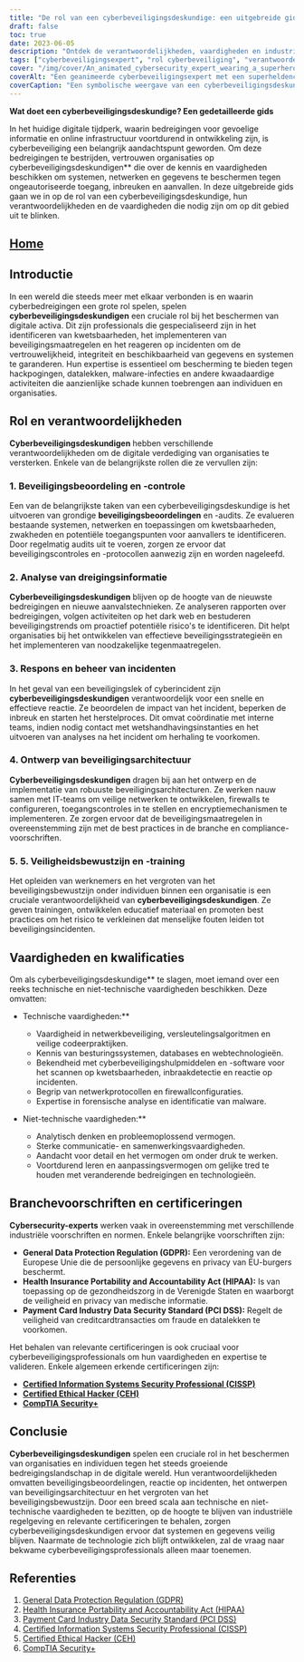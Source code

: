```yaml
---
title: "De rol van een cyberbeveiligingsdeskundige: een uitgebreide gids voor het beschermen van digitale activa"
draft: false
toc: true
date: 2023-06-05
description: "Ontdek de verantwoordelijkheden, vaardigheden en industrievoorschriften die de rol van een cyberbeveiligingsexpert bepalen bij het beveiligen van digitale activa en het bestrijden van cyberbedreigingen."
tags: ["cyberbeveiligingsexpert", "rol cyberbeveiliging", "verantwoordelijkheden op het gebied van cyberbeveiliging", "cyberbeveiligingsvaardigheden", "dreigingsinformatie", "reactie op incidenten", "beveiligingsbewustzijn", "netwerkbeveiliging", "encryptie-algoritmen", "veilig coderen", "industriële regelgeving", "GDPR", "HIPAA", "PCI DSS", "certificeringen", "CISSP", "CEH", "CompTIA Beveiliging+", "digitale activa beschermen", "cyberbedreigingen", "gegevensbeveiliging", "netwerkbeveiliging", "kwetsbaarheidsbeoordeling", "veiligheidscontroles", "detectie van malware", "preventie van datalekken", "carrière in cyberbeveiliging", "cyberbeveiligingstraining", "cyberbeveiligingscertificeringen", "informatiebeveiliging", "cyberdefensie"]
cover: "/img/cover/An_animated_cybersecurity_expert_wearing_a_superhero_cape.png"
coverAlt: "Een geanimeerde cyberbeveiligingsexpert met een superheldencape, zelfverzekerd met een schild in de ene hand en een slotsymbool in de andere, die digitale activa beschermt."
coverCaption: "Een symbolische weergave van een cyberbeveiligingsdeskundige die, gewapend met kennis en tools, digitale middelen verdedigt tegen cyberbedreigingen."
---
```


**Wat doet een cyberbeveiligingsdeskundige? Een gedetailleerde gids**

In het huidige digitale tijdperk, waarin bedreigingen voor gevoelige informatie en online infrastructuur voortdurend in ontwikkeling zijn, is cyberbeveiliging een belangrijk aandachtspunt geworden. Om deze bedreigingen te bestrijden, vertrouwen organisaties op cyberbeveiligingsdeskundigen** die over de kennis en vaardigheden beschikken om systemen, netwerken en gegevens te beschermen tegen ongeautoriseerde toegang, inbreuken en aanvallen. In deze uitgebreide gids gaan we in op de rol van een cyberbeveiligingsdeskundige, hun verantwoordelijkheden en de vaardigheden die nodig zijn om op dit gebied uit te blinken.

## [Home](/cyber-security-career-playbook-start/)

## Introductie

In een wereld die steeds meer met elkaar verbonden is en waarin cyberbedreigingen een grote rol spelen, spelen **cyberbeveiligingsdeskundigen** een cruciale rol bij het beschermen van digitale activa. Dit zijn professionals die gespecialiseerd zijn in het identificeren van kwetsbaarheden, het implementeren van beveiligingsmaatregelen en het reageren op incidenten om de vertrouwelijkheid, integriteit en beschikbaarheid van gegevens en systemen te garanderen. Hun expertise is essentieel om bescherming te bieden tegen hackpogingen, datalekken, malware-infecties en andere kwaadaardige activiteiten die aanzienlijke schade kunnen toebrengen aan individuen en organisaties.

## Rol en verantwoordelijkheden

**Cyberbeveiligingsdeskundigen** hebben verschillende verantwoordelijkheden om de digitale verdediging van organisaties te versterken. Enkele van de belangrijkste rollen die ze vervullen zijn:

### 1. Beveiligingsbeoordeling en -controle

Een van de belangrijkste taken van een cyberbeveiligingsdeskundige is het uitvoeren van grondige **beveiligingsbeoordelingen** en -audits. Ze evalueren bestaande systemen, netwerken en toepassingen om kwetsbaarheden, zwakheden en potentiële toegangspunten voor aanvallers te identificeren. Door regelmatig audits uit te voeren, zorgen ze ervoor dat beveiligingscontroles en -protocollen aanwezig zijn en worden nageleefd.

### 2. Analyse van dreigingsinformatie

**Cyberbeveiligingsdeskundigen** blijven op de hoogte van de nieuwste bedreigingen en nieuwe aanvalstechnieken. Ze analyseren rapporten over bedreigingen, volgen activiteiten op het dark web en bestuderen beveiligingstrends om proactief potentiële risico's te identificeren. Dit helpt organisaties bij het ontwikkelen van effectieve beveiligingsstrategieën en het implementeren van noodzakelijke tegenmaatregelen.

### 3. Respons en beheer van incidenten

In het geval van een beveiligingslek of cyberincident zijn **cyberbeveiligingsdeskundigen** verantwoordelijk voor een snelle en effectieve reactie. Ze beoordelen de impact van het incident, beperken de inbreuk en starten het herstelproces. Dit omvat coördinatie met interne teams, indien nodig contact met wetshandhavingsinstanties en het uitvoeren van analyses na het incident om herhaling te voorkomen.

### 4. Ontwerp van beveiligingsarchitectuur

**Cyberbeveiligingsdeskundigen** dragen bij aan het ontwerp en de implementatie van robuuste beveiligingsarchitecturen. Ze werken nauw samen met IT-teams om veilige netwerken te ontwikkelen, firewalls te configureren, toegangscontroles in te stellen en encryptiemechanismen te implementeren. Ze zorgen ervoor dat de beveiligingsmaatregelen in overeenstemming zijn met de best practices in de branche en compliance-voorschriften.

### 5. 5. Veiligheidsbewustzijn en -training

Het opleiden van werknemers en het vergroten van het beveiligingsbewustzijn onder individuen binnen een organisatie is een cruciale verantwoordelijkheid van **cyberbeveiligingsdeskundigen**. Ze geven trainingen, ontwikkelen educatief materiaal en promoten best practices om het risico te verkleinen dat menselijke fouten leiden tot beveiligingsincidenten.

## Vaardigheden en kwalificaties

Om als cyberbeveiligingsdeskundige** te slagen, moet iemand over een reeks technische en niet-technische vaardigheden beschikken. Deze omvatten:

- Technische vaardigheden:**
  - Vaardigheid in netwerkbeveiliging, versleutelingsalgoritmen en veilige codeerpraktijken.
  - Kennis van besturingssystemen, databases en webtechnologieën.
  - Bekendheid met cyberbeveiligingshulpmiddelen en -software voor het scannen op kwetsbaarheden, inbraakdetectie en reactie op incidenten.
  - Begrip van netwerkprotocollen en firewallconfiguraties.
  - Expertise in forensische analyse en identificatie van malware.
  
- Niet-technische vaardigheden:**
  - Analytisch denken en probleemoplossend vermogen.
  - Sterke communicatie- en samenwerkingsvaardigheden.
  - Aandacht voor detail en het vermogen om onder druk te werken.
  - Voortdurend leren en aanpassingsvermogen om gelijke tred te houden met veranderende bedreigingen en technologieën.

## Branchevoorschriften en certificeringen

**Cybersecurity-experts** werken vaak in overeenstemming met verschillende industriële voorschriften en normen. Enkele belangrijke voorschriften zijn:

- **General Data Protection Regulation (GDPR):** Een verordening van de Europese Unie die de persoonlijke gegevens en privacy van EU-burgers beschermt.
- **Health Insurance Portability and Accountability Act (HIPAA):** Is van toepassing op de gezondheidszorg in de Verenigde Staten en waarborgt de veiligheid en privacy van medische informatie.
- **Payment Card Industry Data Security Standard (PCI DSS):** Regelt de veiligheid van creditcardtransacties om fraude en datalekken te voorkomen.

Het behalen van relevante certificeringen is ook cruciaal voor cyberbeveiligingsprofessionals om hun vaardigheden en expertise te valideren. Enkele algemeen erkende certificeringen zijn:

- [**Certified Information Systems Security Professional (CISSP)**](https://simeononsecurity.ch/articles/a-guide-to-earning-the-isc2-cissp-certification/)
- [**Certified Ethical Hacker (CEH)**](https://simeononsecurity.ch/articles/preparing-for-the-ceh-certified-ethical-hacker-certification-exam/)
- [**CompTIA Security+**](https://simeononsecurity.ch/articles/comptias-security-plus-sy0-601-what-do-you-need-to-know/)

## Conclusie

**Cyberbeveiligingsdeskundigen** spelen een cruciale rol in het beschermen van organisaties en individuen tegen het steeds groeiende bedreigingslandschap in de digitale wereld. Hun verantwoordelijkheden omvatten beveiligingsbeoordelingen, reactie op incidenten, het ontwerpen van beveiligingsarchitectuur en het vergroten van het beveiligingsbewustzijn. Door een breed scala aan technische en niet-technische vaardigheden te bezitten, op de hoogte te blijven van industriële regelgeving en relevante certificeringen te behalen, zorgen cyberbeveiligingsdeskundigen ervoor dat systemen en gegevens veilig blijven. Naarmate de technologie zich blijft ontwikkelen, zal de vraag naar bekwame cyberbeveiligingsprofessionals alleen maar toenemen.

## Referenties

1. [General Data Protection Regulation (GDPR)](https://gdpr.eu/)
2. [Health Insurance Portability and Accountability Act (HIPAA)](https://www.hhs.gov/hipaa/index.html)
3. [Payment Card Industry Data Security Standard (PCI DSS)](https://www.pcisecuritystandards.org/)
4. [Certified Information Systems Security Professional (CISSP)](https://www.isc2.org/Certifications/CISSP)
5. [Certified Ethical Hacker (CEH)](https://www.eccouncil.org/programs/certified-ethical-hacker-ceh/)
6. [CompTIA Security+](https://www.comptia.org/certifications/security)
